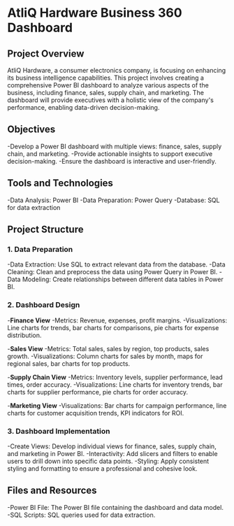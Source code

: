 # AtliQ Hardware Business 360 Dashboard
## Project Overview
AtliQ Hardware, a consumer electronics company, is focusing on enhancing its business intelligence capabilities. This project involves creating a comprehensive Power BI dashboard to analyze various aspects of the business, including finance, sales, supply chain, and marketing. The dashboard will provide executives with a holistic view of the company's performance, enabling data-driven decision-making.

## Objectives
-Develop a Power BI dashboard with multiple views: finance, sales, supply chain, and marketing.
-Provide actionable insights to support executive decision-making.
-Ensure the dashboard is interactive and user-friendly.

## Tools and Technologies
-Data Analysis: Power BI
-Data Preparation: Power Query
-Database: SQL for data extraction

## Project Structure
### 1. Data Preparation
-Data Extraction: Use SQL to extract relevant data from the database.
-Data Cleaning: Clean and preprocess the data using Power Query in Power BI.
-Data Modeling: Create relationships between different data tables in Power BI.

### 2. Dashboard Design
-**Finance View**
-Metrics: Revenue, expenses, profit margins.
-Visualizations: Line charts for trends, bar charts for comparisons, pie charts for expense distribution.

-**Sales View**
-Metrics: Total sales, sales by region, top products, sales growth.
-Visualizations: Column charts for sales by month, maps for regional sales, bar charts for top products.

-**Supply Chain View**
-Metrics: Inventory levels, supplier performance, lead times, order accuracy.
-Visualizations: Line charts for inventory trends, bar charts for supplier performance, pie charts for order accuracy.

-**Marketing View**
-Visualizations: Bar charts for campaign performance, line charts for customer acquisition trends, KPI indicators for ROI.

### 3. Dashboard Implementation
-Create Views: Develop individual views for finance, sales, supply chain, and marketing in Power BI.
-Interactivity: Add slicers and filters to enable users to drill down into specific data points.
-Styling: Apply consistent styling and formatting to ensure a professional and cohesive look.

## Files and Resources
-Power BI File: The Power BI file containing the dashboard and data model.
-SQL Scripts: SQL queries used for data extraction.
